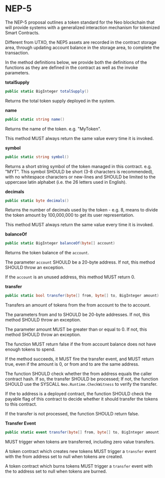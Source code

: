 # NEP-5

The NEP-5 proposal outlines a token standard for the Neo blockchain that will provide systems with a generalized interaction mechanism for tokenized Smart Contracts. 

Different from UTXO, the NEP5 assets are recorded in the contract storage area, through updating account balance in the storage area, to complete the transaction.

In the method definitions below, we provide both the definitions of the functions as they are defined in the contract as well as the invoke parameters.

**totalSupply**    

```c#
public static BigInteger totalSupply()
```

Returns the total token supply deployed in the system.

**name**    
```c#
public static string name()
```

Returns the name of the token. e.g. "MyToken".

This method MUST always return the same value every time it is invoked.

**symbol**

```c#
public static string symbol()
```

Returns a short string symbol of the token managed in this contract. e.g. "MYT". This symbol SHOULD be short (3-8 characters is recommended), with no whitespace characters or new-lines and SHOULD be limited to the uppercase latin alphabet (i.e. the 26 letters used in English).

**decimals**

```c#
public static byte decimals()
```

Returns the number of decimals used by the token - e.g. 8, means to divide the token amount by 100,000,000 to get its user representation.

This method MUST always return the same value every time it is invoked.

**balanceOf**

```c#
public static BigInteger balanceOf(byte[] account)
```

Returns the token balance of the `account`.

The parameter `account` SHOULD be a 20-byte address. If not, this method SHOULD throw an exception.

If the `account` is an unused address, this method MUST return 0.

**transfer**

```c#
public static bool transfer(byte[] from, byte[] to, BigInteger amount)
```

Transfers an amount of tokens from the from account to the to account.<br/>

The parameters from and to SHOULD be 20-byte addresses. If not, this method SHOULD throw an exception.<br/>

The parameter amount MUST be greater than or equal to 0. If not, this method SHOULD throw an exception.<br/>

The function MUST return false if the from account balance does not have enough tokens to spend.<br/>

If the method succeeds, it MUST fire the transfer event, and MUST return true, even if the amount is 0, or from and to are the same address.<br/>

The function SHOULD check whether the from address equals the caller contract hash. If so, the transfer SHOULD be processed; If not, the function SHOULD use the SYSCALL `Neo.Runtime.CheckWitness` to verify the transfer.<br/>

If the to address is a deployed contract, the function SHOULD check the payable flag of this contract to decide whether it should transfer the tokens to this contract.<br/>

If the transfer is not processed, the function SHOULD return false.


**Transfer Event**

```c#
public static event transfer(byte[] from, byte[] to, BigInteger amount)
```

MUST trigger when tokens are transferred, including zero value transfers.<br/>

A token contract which creates new tokens MUST trigger a `transfer` event with the from address set to null when tokens are created.<br/>

A token contract which burns tokens MUST trigger a `transfer` event with the to address set to null when tokens are burned.